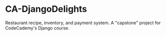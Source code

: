 # CA-DjangoDelights
Restaurant recipe, inventory, and payment system. A "capstone" project for CodeCademy's Django course. 
